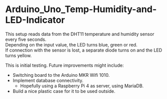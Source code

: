 # Arduino_Uno_Temp-Humidity-and-LED-Indicator

This setup reads data from the DHT11 temperature and humidity sensor every five seconds. <br>
Depending on the input value, the LED turns blue, green or red. <br>
If connection with the sensor is lost, a separate <style color:red>red</style> diode turns on and the LED turns yellow.

This is initial testing. Future improvements might include:
- Switching board to the Arduino MKR Wifi 1010.
- Implement database connectivity.
  - Hopefully using a Raspberry Pi 4 as server, using MariaDB.
- Build a nice plastic case for it to be used outside.

